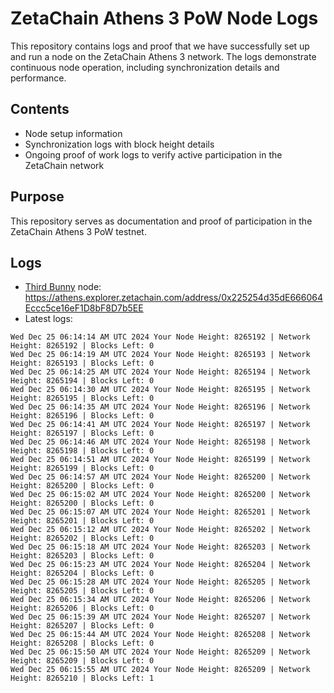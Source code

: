 # ZetaChain Athens 3 PoW Node Logs
This repository contains logs and proof that we have successfully set up and run a node on the ZetaChain Athens 3 network. The logs demonstrate continuous node operation, including synchronization details and performance.

## Contents
- Node setup information
- Synchronization logs with block height details
- Ongoing proof of work logs to verify active participation in the ZetaChain network

## Purpose
This repository serves as documentation and proof of participation in the ZetaChain Athens 3 PoW testnet.

## Logs

- [Third Bunny](https://thirdbunny.xyz/) node: https://athens.explorer.zetachain.com/address/0x225254d35dE666064Eccc5ce16eF1D8bF8D7b5EE
- Latest logs:
```
Wed Dec 25 06:14:14 AM UTC 2024 Your Node Height: 8265192 | Network Height: 8265192 | Blocks Left: 0
Wed Dec 25 06:14:19 AM UTC 2024 Your Node Height: 8265193 | Network Height: 8265193 | Blocks Left: 0
Wed Dec 25 06:14:25 AM UTC 2024 Your Node Height: 8265194 | Network Height: 8265194 | Blocks Left: 0
Wed Dec 25 06:14:30 AM UTC 2024 Your Node Height: 8265195 | Network Height: 8265195 | Blocks Left: 0
Wed Dec 25 06:14:35 AM UTC 2024 Your Node Height: 8265196 | Network Height: 8265196 | Blocks Left: 0
Wed Dec 25 06:14:41 AM UTC 2024 Your Node Height: 8265197 | Network Height: 8265197 | Blocks Left: 0
Wed Dec 25 06:14:46 AM UTC 2024 Your Node Height: 8265198 | Network Height: 8265198 | Blocks Left: 0
Wed Dec 25 06:14:51 AM UTC 2024 Your Node Height: 8265199 | Network Height: 8265199 | Blocks Left: 0
Wed Dec 25 06:14:57 AM UTC 2024 Your Node Height: 8265200 | Network Height: 8265200 | Blocks Left: 0
Wed Dec 25 06:15:02 AM UTC 2024 Your Node Height: 8265200 | Network Height: 8265200 | Blocks Left: 0
Wed Dec 25 06:15:07 AM UTC 2024 Your Node Height: 8265201 | Network Height: 8265201 | Blocks Left: 0
Wed Dec 25 06:15:12 AM UTC 2024 Your Node Height: 8265202 | Network Height: 8265202 | Blocks Left: 0
Wed Dec 25 06:15:18 AM UTC 2024 Your Node Height: 8265203 | Network Height: 8265203 | Blocks Left: 0
Wed Dec 25 06:15:23 AM UTC 2024 Your Node Height: 8265204 | Network Height: 8265204 | Blocks Left: 0
Wed Dec 25 06:15:28 AM UTC 2024 Your Node Height: 8265205 | Network Height: 8265205 | Blocks Left: 0
Wed Dec 25 06:15:34 AM UTC 2024 Your Node Height: 8265206 | Network Height: 8265206 | Blocks Left: 0
Wed Dec 25 06:15:39 AM UTC 2024 Your Node Height: 8265207 | Network Height: 8265207 | Blocks Left: 0
Wed Dec 25 06:15:44 AM UTC 2024 Your Node Height: 8265208 | Network Height: 8265208 | Blocks Left: 0
Wed Dec 25 06:15:50 AM UTC 2024 Your Node Height: 8265209 | Network Height: 8265209 | Blocks Left: 0
Wed Dec 25 06:15:55 AM UTC 2024 Your Node Height: 8265209 | Network Height: 8265210 | Blocks Left: 1
```
